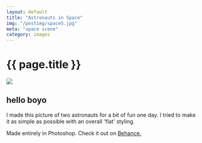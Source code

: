 ```yaml
---
layout: default
title: "Astronauts in Space"
img: "/postimg/spaceS.jpg"
meta: "space scene"
category: images
---
```


<div class="WideTextBox"><h1>{{ page.title }}</h1></div>
<div id="MainImg">
    <img src="{{ site.url }}/postimg/spaceL.jpg">
</div>

<div class="WideTextBox">
    <h2>hello boyo</h2>
    <p>I made this picture of two astronauts for a bit of fun one day. I tried to make it as simple as possible with an overall 'flat' styling.</p><p>Made entirely in Photoshop. Check it out on <a href="https://www.behance.net/gallery/22898205/Space-Trouble">Behance.</a></p>
</div>